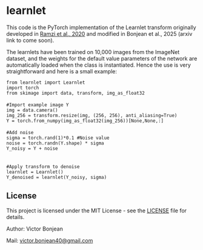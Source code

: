 # learnlet

This code is the PyTorch implementation of the Learnlet transform originally developed in [Ramzi et al., 2020](https://link-to-author-profile-or-paper) and modified in Bonjean et al., 2025 (arxiv link to come soon).

The learnlets have been trained on 10,000 images from the ImageNet dataset, and the weights for the default value parameters of the network are automatically loaded when the class is instantiated. Hence the use is very straightforward and here is a small example:

`from learnlet import Learnlet`<br/>
`import torch`<br/>
`from skimage import data, transform, img_as_float32`<br/><br/>
`#Import example image Y`<br/>
`img = data.camera()`<br/>
`img_256 = transform.resize(img, (256, 256), anti_aliasing=True)`<br/>
`Y = torch.from_numpy(img_as_float32(img_256))[None,None,:]`<br/><br/>
`#Add noise`<br/>
`sigma = torch.rand(1)*0.1 #Noise value`<br/>
`noise = torch.randn(Y.shape) * sigma`<br/>
`Y_noisy = Y + noise`<br/>
<br/><br/>
`#Apply transform to denoise`<br/>
`learnlet = Learnlet()`<br/>
`Y_denoised = learnlet(Y_noisy, sigma)`


## License

This project is licensed under the MIT License - see the [LICENSE](./LICENSE) file for details.

Author: Victor Bonjean

Mail: victor.bonjean40@gmail.com
